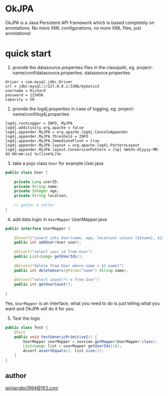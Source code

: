# OkJPA
OkJPA is a Java Persistent API framework which is based completely on annotations. No more
XML configurations, no more XML files, just annotations!

# quick start
1. provide the datasource.properties files in the classpath, eg. project-name/conf/datasource.properties.
datasource.properties

``` properties
driver = com.mysql.jdbc.Driver
url = jdbc:mysql://127.0.0.1:3306/mybatis3
username = Richard
password = 123456
capacity = 50
```
2. provide the log4j.properties in case of logging, eg. project-name/conf/log4j.properties

```properties
log4j.rootLogger = INFO, MyJPA
log4j.additivity.org.apache = false
log4j.appender.MyJPA = org.apache.log4j.ConsoleAppender
log4j.appender.MyJPA.Threshold = INFO
log4j.appender.MyJPA.ImmediateFlush = true
log4j.appender.MyJPA.layout = org.apache.log4j.PatternLayout
log4j.appender.MyJPA.layout.ConversionPattern = [%p] %m%n%-d{yyyy-MM-dd HH:mm:ss} %c(line%L)%n
```
3. take a pojo class `User` for example
User.java
```java
public class User {
	
	private Long userID;
	private String name;
	private Integer age;
	private String location;
	
	// getter & setter
}
```
4. add data logic in `UserMapper`
UserMapper.java
```java
public interface UserMapper {
	
	@Insert("insert into User(name, age, location) values (${name}, ${age}, ${location})")
	public int addUser(User user);
	
	@Select("select user_id from User")
    public List<Long> getUserIds();
	
	@Delete("delete from User where name = ${ name}")
    public int deleteUsers(@Param("name") String name);
	
	@Select("select count(*) n from User")
    public int getUserCount();
    
}
```
Yes, `UserMapper` is an interface, what you need to do is just telling what you want and
OkJPA will do it for you.

5. Test the logic
```java
public class Test {
    @Test
    public void testGenericPrimitive2() {
        UserMapper userMapper = session.getMapper(UserMapper.class);
        List<Long> list = userMapper.getUserIds(18);
        Assert.assertEquals(2, list.size());
    }
}
```

## author
qinjiangbo1994@163.com

